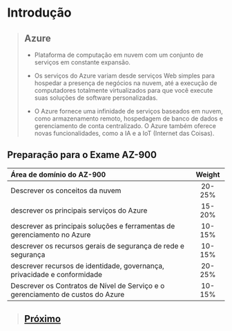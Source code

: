 # Introdução

> ## **Azure**
>  
> * Plataforma de computação em nuvem com um conjunto de serviços em constante expansão. 
>
> * Os serviços do Azure variam desde serviços Web simples para hospedar a presença de negócios na nuvem, até a execução de computadores totalmente virtualizados para que você execute suas soluções de software personalizadas. 
>
> * O Azure fornece uma infinidade de serviços baseados em nuvem, como armazenamento remoto, hospedagem de banco de dados e gerenciamento de conta centralizado. O Azure também oferece novas funcionalidades, como a IA e a IoT (Internet das Coisas).
 

## Preparação para o Exame AZ-900



 Área de domínio do AZ-900   | Weight
:--------- | :------:
Descrever os conceitos da nuvem | 20-25%
descrever os principais serviços do Azure | 15-20%
descrever as principais soluções e ferramentas de gerenciamento no Azure | 10-15%
descrever os recursos gerais de segurança de rede e segurança | 10-15%
descrever recursos de identidade, governança, privacidade e conformidade | 20-25%
Descrever os Contratos de Nível de Serviço e o gerenciamento de custos do Azure | 10-15%


> ## [Próximo](./M1_2_ComputacaoEmNuvem.md)















